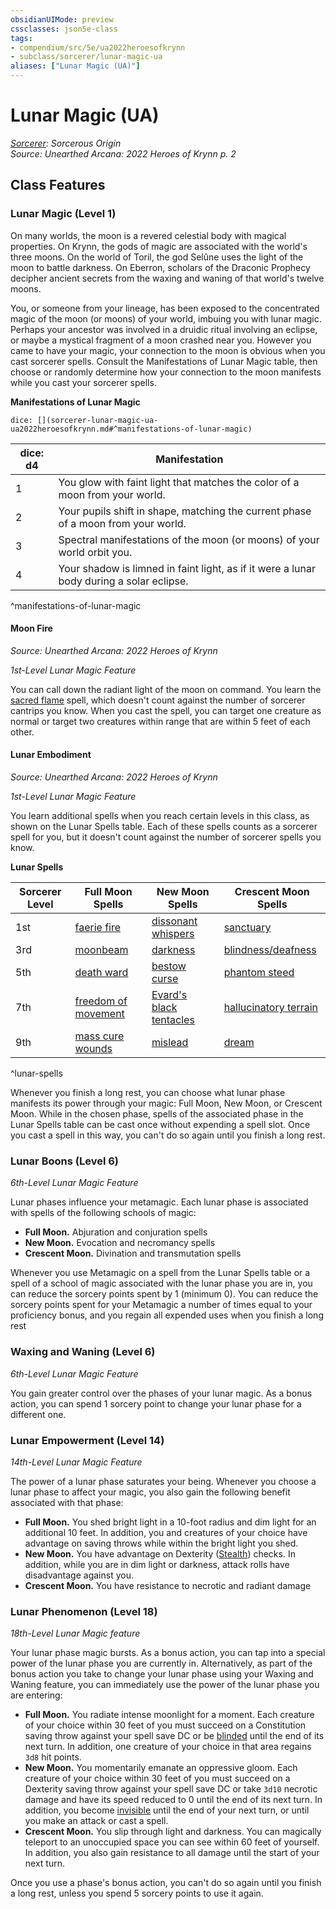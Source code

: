 ```yaml
---
obsidianUIMode: preview
cssclasses: json5e-class
tags:
- compendium/src/5e/ua2022heroesofkrynn
- subclass/sorcerer/lunar-magic-ua
aliases: ["Lunar Magic (UA)"]
---
```

# Lunar Magic (UA)
*[Sorcerer](sorcerer.md): Sorcerous Origin*  
*Source: Unearthed Arcana: 2022 Heroes of Krynn p. 2*  


## Class Features

### Lunar Magic (Level 1)

On many worlds, the moon is a revered celestial body with magical properties. On Krynn, the gods of magic are associated with the world's three moons. On the world of Toril, the god Selûne uses the light of the moon to battle darkness. On Eberron, scholars of the Draconic Prophecy decipher ancient secrets from the waxing and waning of that world's twelve moons.

You, or someone from your lineage, has been exposed to the concentrated magic of the moon (or moons) of your world, imbuing you with lunar magic. Perhaps your ancestor was involved in a druidic ritual involving an eclipse, or maybe a mystical fragment of a moon crashed near you. However you came to have your magic, your connection to the moon is obvious when you cast sorcerer spells. Consult the Manifestations of Lunar Magic table, then choose or randomly determine how your connection to the moon manifests while you cast your sorcerer spells.

**Manifestations of Lunar Magic**

`dice: [](sorcerer-lunar-magic-ua-ua2022heroesofkrynn.md#^manifestations-of-lunar-magic)`

| dice: d4 | Manifestation |
|----------|---------------|
| 1 | You glow with faint light that matches the color of a moon from your world. |
| 2 | Your pupils shift in shape, matching the current phase of a moon from your world. |
| 3 | Spectral manifestations of the moon (or moons) of your world orbit you. |
| 4 | Your shadow is limned in faint light, as if it were a lunar body during a solar eclipse. |
^manifestations-of-lunar-magic

#### Moon Fire
_Source: Unearthed Arcana: 2022 Heroes of Krynn_

*1st-Level Lunar Magic Feature*

You can call down the radiant light of the moon on command. You learn the [sacred flame](/Systems/5e/spells/sacred-flame.md) spell, which doesn't count against the number of sorcerer cantrips you know. When you cast the spell, you can target one creature as normal or target two creatures within range that are within 5 feet of each other.

#### Lunar Embodiment
_Source: Unearthed Arcana: 2022 Heroes of Krynn_

*1st-Level Lunar Magic Feature*

You learn additional spells when you reach certain levels in this class, as shown on the Lunar Spells table. Each of these spells counts as a sorcerer spell for you, but it doesn't count against the number of sorcerer spells you know.

**Lunar Spells**

| Sorcerer Level | Full Moon Spells | New Moon Spells | Crescent Moon Spells |
|----------------|------------------|-----------------|----------------------|
| 1st | [faerie fire](/Systems/5e/spells/faerie-fire.md) | [dissonant whispers](/Systems/5e/spells/dissonant-whispers.md) | [sanctuary](/Systems/5e/spells/sanctuary.md) |
| 3rd | [moonbeam](/Systems/5e/spells/moonbeam.md) | [darkness](/Systems/5e/spells/darkness.md) | [blindness/deafness](/Systems/5e/spells/blindness-deafness.md) |
| 5th | [death ward](/Systems/5e/spells/death-ward.md) | [bestow curse](/Systems/5e/spells/bestow-curse.md) | [phantom steed](/Systems/5e/spells/phantom-steed.md) |
| 7th | [freedom of movement](/Systems/5e/spells/freedom-of-movement.md) | [Evard's black tentacles](/Systems/5e/spells/evards-black-tentacles.md) | [hallucinatory terrain](/Systems/5e/spells/hallucinatory-terrain.md) |
| 9th | [mass cure wounds](/Systems/5e/spells/mass-cure-wounds.md) | [mislead](/Systems/5e/spells/mislead.md) | [dream](/Systems/5e/spells/dream.md) |
^lunar-spells

Whenever you finish a long rest, you can choose what lunar phase manifests its power through your magic: Full Moon, New Moon, or Crescent Moon. While in the chosen phase, spells of the associated phase in the Lunar Spells table can be cast once without expending a spell slot. Once you cast a spell in this way, you can't do so again until you finish a long rest.

### Lunar Boons (Level 6)

*6th-Level Lunar Magic Feature*

Lunar phases influence your metamagic. Each lunar phase is associated with spells of the following schools of magic:

- **Full Moon.** Abjuration and conjuration spells  
- **New Moon.** Evocation and necromancy spells  
- **Crescent Moon.** Divination and transmutation spells  

Whenever you use Metamagic on a spell from the Lunar Spells table or a spell of a school of magic associated with the lunar phase you are in, you can reduce the sorcery points spent by 1 (minimum 0). You can reduce the sorcery points spent for your Metamagic a number of times equal to your proficiency bonus, and you regain all expended uses when you finish a long rest

### Waxing and Waning (Level 6)

*6th-Level Lunar Magic Feature*

You gain greater control over the phases of your lunar magic. As a bonus action, you can spend 1 sorcery point to change your lunar phase for a different one.

### Lunar Empowerment (Level 14)

*14th-Level Lunar Magic Feature*

The power of a lunar phase saturates your being. Whenever you choose a lunar phase to affect your magic, you also gain the following benefit associated with that phase:

- **Full Moon.** You shed bright light in a 10-foot radius and dim light for an additional 10 feet. In addition, you and creatures of your choice have advantage on saving throws while within the bright light you shed.  
- **New Moon.** You have advantage on Dexterity ([Stealth](/Systems/5e/rules/skills.md#Stealth)) checks. In addition, while you are in dim light or darkness, attack rolls have disadvantage against you.  
- **Crescent Moon.** You have resistance to necrotic and radiant damage  

### Lunar Phenomenon (Level 18)

*18th-Level Lunar Magic feature*

Your lunar phase magic bursts. As a bonus action, you can tap into a special power of the lunar phase you are currently in. Alternatively, as part of the bonus action you take to change your lunar phase using your Waxing and Waning feature, you can immediately use the power of the lunar phase you are entering:

- **Full Moon.** You radiate intense moonlight for a moment. Each creature of your choice within 30 feet of you must succeed on a Constitution saving throw against your spell save DC or be [blinded](/Systems/5e/rules/conditions.md#blinded) until the end of its next turn. In addition, one creature of your choice in that area regains `3d8` hit points.  
- **New Moon.** You momentarily emanate an oppressive gloom. Each creature of your choice within 30 feet of you must succeed on a Dexterity saving throw against your spell save DC or take `3d10` necrotic damage and have its speed reduced to 0 until the end of its next turn. In addition, you become [invisible](/Systems/5e/rules/conditions.md#invisible) until the end of your next turn, or until you make an attack or cast a spell.  
- **Crescent Moon.** You slip through light and darkness. You can magically teleport to an unoccupied space you can see within 60 feet of yourself. In addition, you also gain resistance to all damage until the start of your next turn.  

Once you use a phase's bonus action, you can't do so again until you finish a long rest, unless you spend 5 sorcery points to use it again.